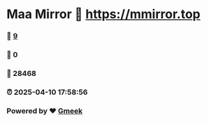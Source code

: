# Maa Mirror :link: https://mmirror.top 
### :page_facing_up: [9](https://mmirror.top/tag.html) 
### :speech_balloon: 0 
### :hibiscus: 28468 
### :alarm_clock: 2025-04-10 17:58:56 
### Powered by :heart: [Gmeek](https://github.com/Meekdai/Gmeek)
